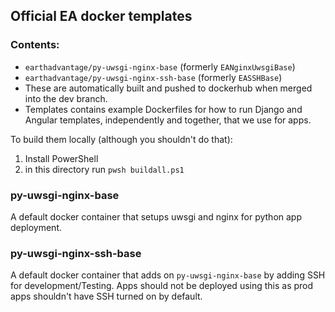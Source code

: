 ## Official EA docker templates

### Contents:
* `earthadvantage/py-uwsgi-nginx-base` (formerly `EANginxUwsgiBase`)
* `earthadvantage/py-uwsgi-nginx-ssh-base` (formerly `EASSHBase`)
* These are automatically built and pushed to dockerhub when merged into the dev branch.
* Templates contains example Dockerfiles for how to run Django and Angular templates, independently and together, that we use for apps.

To build them locally (although you shouldn't do that):
1. Install PowerShell
2. in this directory run `pwsh buildall.ps1`

### py-uwsgi-nginx-base
A default docker container that setups uwsgi and nginx for python app deployment.

### py-uwsgi-nginx-ssh-base
A default docker container that adds on `py-uwsgi-nginx-base` by adding SSH for development/Testing. Apps should not be deployed using this as prod apps shouldn't have SSH turned on by default.